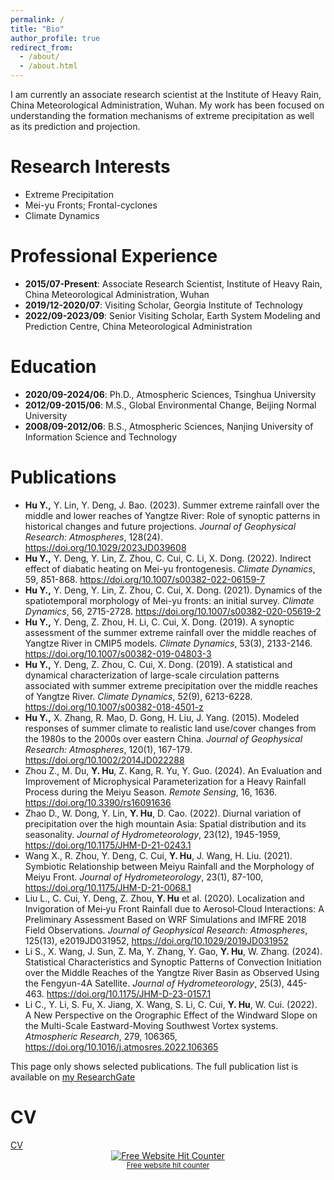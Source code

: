 ```yaml
---
permalink: /
title: "Bio"
author_profile: true
redirect_from: 
  - /about/
  - /about.html
---
```


I am currently an associate research scientist at the Institute of Heavy Rain, China Meteorological Administration, Wuhan. My work has been focused on understanding the formation mechanisms of extreme precipitation as well as its prediction and projection.

Research Interests
======
* Extreme Precipitation
* Mei-yu Fronts; Frontal-cyclones
* Climate Dynamics

Professional Experience
======
- **2015/07-Present**: Associate Research Scientist, Institute of Heavy Rain, China Meteorological Administration, Wuhan
- **2019/12-2020/07**: Visiting Scholar, Georgia Institute of Technology
- **2022/09-2023/09**: Senior Visiting Scholar, Earth System Modeling and Prediction Centre, China Meteorological Administration

Education
======
- **2020/09-2024/06**: Ph.D., Atmospheric Sciences, Tsinghua University 
- **2012/09-2015/06**: M.S., Global Environmental Change, Beijing Normal University
- **2008/09-2012/06**: B.S., Atmospheric Sciences, Nanjing University of Information Science and Technology

<h1 id="publications"> Publications</h1>

- **Hu Y.,** Y. Lin, Y. Deng, J. Bao. (2023). Summer extreme rainfall over the middle and lower reaches of Yangtze River: Role of synoptic patterns in historical changes and future projections. *Journal of Geophysical Research: Atmospheres*, 128(24). https://doi.org/10.1029/2023JD039608
- **Hu Y.,** Y. Deng, Y. Lin, Z. Zhou, C. Cui, C. Li, X. Dong. (2022). Indirect effect of diabatic heating on Mei-yu frontogenesis. *Climate Dynamics*, 59, 851-868. https://doi.org/10.1007/s00382-022-06159-7
- **Hu Y.,** Y. Deng, Y. Lin, Z. Zhou, C. Cui, X. Dong. (2021). Dynamics of the spatiotemporal morphology of Mei-yu fronts: an initial survey. *Climate Dynamics*, 56, 2715-2728. https://doi.org/10.1007/s00382-020-05619-2
- **Hu Y.,** Y. Deng, Z. Zhou, H. Li, C. Cui, X. Dong. (2019). A synoptic assessment of the summer extreme rainfall over the middle reaches of Yangtze River in CMIP5 models. *Climate Dynamics*, 53(3), 2133-2146. https://doi.org/10.1007/s00382-019-04803-3
- **Hu Y.,** Y. Deng, Z. Zhou, C. Cui, X. Dong. (2019). A statistical and dynamical characterization of large-scale circulation patterns associated with summer extreme precipitation over the middle reaches of Yangtze River. *Climate Dynamics*, 52(9), 6213-6228. https://doi.org/10.1007/s00382-018-4501-z
- **Hu Y.,** X. Zhang, R. Mao, D. Gong, H. Liu, J. Yang. (2015). Modeled responses of summer climate to realistic land use/cover changes from the 1980s to the 2000s over eastern China. *Journal of Geophysical Research: Atmospheres*, 120(1), 167-179. https://doi.org/10.1002/2014JD022288
- Zhou Z., M. Du, **Y. Hu**, Z. Kang, R. Yu, Y. Guo. (2024). An Evaluation and Improvement of Microphysical Parameterization for a Heavy Rainfall Process during the Meiyu Season. *Remote Sensing*, 16, 1636. https://doi.org/10.3390/rs16091636
-	Zhao D., W. Dong, Y. Lin, **Y. Hu**, D. Cao. (2022). Diurnal variation of precipitation over the high mountain Asia: Spatial distribution and its seasonality. *Journal of Hydrometeorology*, 23(12), 1945-1959, https://doi.org/10.1175/JHM-D-21-0243.1
-	Wang X., R. Zhou, Y. Deng, C. Cui, **Y. Hu**, J. Wang, H. Liu. (2021). Symbiotic Relationship between Meiyu Rainfall and the Morphology of Meiyu Front. *Journal of Hydrometeorology*, 23(1), 87-100, https://doi.org/10.1175/JHM-D-21-0068.1
-	Liu L., C. Cui, Y. Deng, Z. Zhou, **Y. Hu** et al. (2020). Localization and Invigoration of Mei‐yu Front Rainfall due to Aerosol‐Cloud Interactions: A Preliminary Assessment Based on WRF Simulations and IMFRE 2018 Field Observations. *Journal of Geophysical Research: Atmospheres*, 125(13), e2019JD031952, https://doi.org/10.1029/2019JD031952
-	Li S., X. Wang, J. Sun, Z. Ma, Y. Zhang, Y. Gao, **Y. Hu**, W. Zhang. (2024). Statistical Characteristics and Synoptic Patterns of Convection Initiation over the Middle Reaches of the Yangtze River Basin as Observed Using the Fengyun-4A Satellite. *Journal of Hydrometeorology*, 25(3), 445-463. https://doi.org/10.1175/JHM-D-23-0157.1
-	Li C., Y. Li, S. Fu, X. Jiang, X. Wang, S. Li, C. Cui, **Y. Hu**, W. Cui. (2022). A New Perspective on the Orographic Effect of the Windward Slope on the Multi-Scale Eastward-Moving Southwest Vortex systems. *Atmospheric Research*, 279, 106365, https://doi.org/10.1016/j.atmosres.2022.106365

This page only shows selected publications. The full publication list is available on <a href="https://www.researchgate.net/profile/Yang-Hu-128">my ResearchGate</a>

<h1 id="cv"> CV</h1>
<a href="/files/paper1.pdf">CV</a>

<div align='center'><a href='https://www.free-website-hit-counter.com'><img src='https://www.free-website-hit-counter.com/c.php?d=8&id=172608&s=10' border='0' alt='Free Website Hit Counter'></a><br / ><small><a href='https://www.free-website-hit-counter.com' title="Visitors">Free website hit counter</a></small></div>

